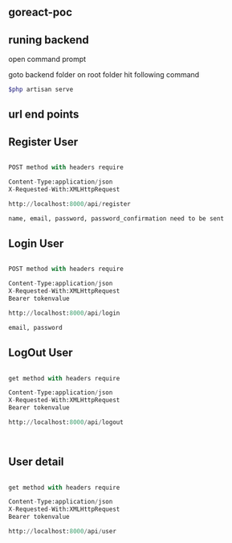  

## goreact-poc

## runing backend

open command prompt 

goto backend folder on root folder hit following command

```bash
$php artisan serve
```


## url end points

## Register User 

```python

POST method with headers require 

Content-Type:application/json
X-Requested-With:XMLHttpRequest

http://localhost:8000/api/register

name, email, password, password_confirmation need to be sent

```

## Login User 

```python

POST method with headers require 

Content-Type:application/json
X-Requested-With:XMLHttpRequest
Bearer tokenvalue

http://localhost:8000/api/login

email, password

```

## LogOut User 

```python

get method with headers require 

Content-Type:application/json
X-Requested-With:XMLHttpRequest
Bearer tokenvalue

http://localhost:8000/api/logout

 

```

## User detail

```python

get method with headers require 

Content-Type:application/json
X-Requested-With:XMLHttpRequest
Bearer tokenvalue

http://localhost:8000/api/user

 

```
